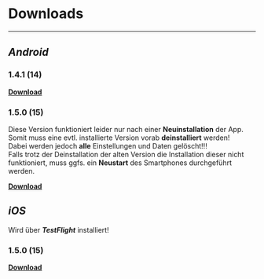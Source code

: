 # Downloads
---

## _Android_

### 1.4.1 (14)
**[Download](https://dl.dropboxusercontent.com/s/qh6itvgc37e1hqg/app-release.apk)**

### 1.5.0 (15)
Diese Version funktioniert leider nur nach einer **Neuinstallation** der App. Somit muss eine evtl. installierte Version vorab **deinstalliert** werden!  
Dabei werden jedoch **alle** Einstellungen und Daten gelöscht!!!  
Falls trotz der Deinstallation der alten Version die Installation dieser nicht funktioniert, muss ggfs. ein **Neustart** des Smartphones durchgeführt werden.  
  
**[Download](https://dl.dropboxusercontent.com/s/ldyh8l9k0c8lsbf/app-release-1.5.0.apk)**

## _iOS_
Wird über _**TestFlight**_ installiert!

### 1.5.0 (15)
**[Download](https://testflight.apple.com/join/22kUDQ1B)**